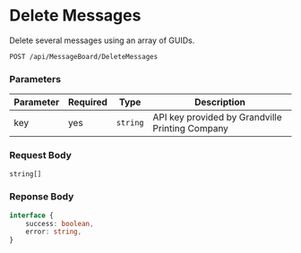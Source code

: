 # Delete Messages

Delete several messages using an array of GUIDs.

```plaintext
POST /api/MessageBoard/DeleteMessages
```

### Parameters

| Parameter     | Required | Type                                   | Description                                        |
| ------------- | -------- | -------------------------------------- | -------------------------------------------------- |
| key           | yes      | `string`                               | API key provided by Grandville Printing Company    |

### Request Body

```typescript
string[]
```

### Reponse Body

```typescript
interface {
    success: boolean,
    error: string,
}
```
